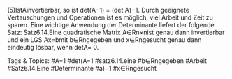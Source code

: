 (5)IstAinvertierbar, so ist det(A−1) = (det A)−1.
Durch geeignete Vertauschungen und Operationen ist es möglich, viel Arbeit und Zeit zu sparen. Eine
wichtige Anwendung der Determinante liefert der folgende Satz:
Satz6.14.Eine quadratische Matrix A∈Rn×nist genau dann invertierbar und ein LGS Ax=bmit
b∈Rngegeben und x∈Rngesucht genau dann eindeutig lösbar, wenn detA̸= 0.

   Tags & Topics:
   #A−1
   #det(A−1
   #satz6.14.eine
   #b∈Rngegeben
   #Arbeit
   #Satz6.14.Eine
   #Determinante
   #a)−1
   #x∈Rngesucht